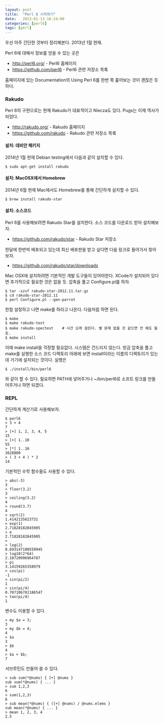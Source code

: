 ```yaml
---
layout: post
title:  "Perl 6 시작하기"
date:   2013-01-13 16:24:00
categories: [perl6]
tags: [perl]
---
```


우선 아주 간단한 것부터 정리해본다. 2013년 1월 현재.

Perl 6에 대해서 정보를 얻을 수 있는 곳은

- http://perl6.org/ - Perl6 홈페이지
- https://github.com/perl6 - Perl6 관련 저장소 목록

홈페이지에 있는 Documentation의 Using Perl 6를 한번 쭉 훑어보는 것이 괜찮은 듯 하다.


### Rakudo


Perl 6의 구현으로는 현재 Rakudo가 대표적이고 Niecza도 있다. Pugs는 이제 역사가 되었다.

- http://rakudo.org/ - Rakudo 홈페이지
- https://github.com/rakudo - Rakudo 관련 저장소 목록


#### 설치: 데비안 패키지

2014년 1월 현재 Debian testing에서 다음과 같이 설치할 수 있다.

```
$ sudo apt-get install rakudo
```

#### 설치: MacOSX에서 Homebrew

2014년 6월 현재 Mac에서도 Homebrew를 통해 간단하게 설치할 수 있다.

```
$ brew install rakudo-star
```

#### 설치: 소스코드

Perl 6를 사용해보려면 Rakudo Star를 설치한다. 소스 코드를 다운로드 받아 설치해보자.

- https://github.com/rakudo/star - Rakudo Star 저장소

한달에 한번씩 배포되고 있는데 최신 배포판을 받고 싶다면 다음 링크로 들어가서 찾아보자.

- https://github.com/rakudo/star/downloads

 Mac OSX에 설치하려면 기본적인 개발 도구들이 있어야한다. XCode가  설치되어 있다면 추가적으로 필요한 것은 없을 듯. 압축을 풀고 Configure.pl를 하자.

```
$ tar -xzvf rakudo-star-2012.11.tar.gz
$ cd rakudo-star-2012.11
$ perl Configure.pl --gen-parrot
```

한참 설정하고 나면 make를 하라고 나온다. 다음처럼 하면 된다.

```
$ make
$ make rakudo-test
$ make rakudo-spectest    # 시간 오래 걸린다. 별 문제 없을 것 같으면 안 해도 될 듯.
$ make install
```

이때 make install을 걱정할 필요없다. 시스템은 건드리지 않는다. 방금 압축을 풀고 make를 실행한 소스 코드 디렉토리 아래에 보면 install이라는 이름의 디렉토리가 있는데 거기에 설치되는 것이다. 실행은 

```
$ ./install/bin/perl6
```

와 같이 할 수 있다. 필요하면 PATH에 넣어주거나 ~/bin/perl6로 소프트 링크를 만들어주거나 하면 되겠다.


### REPL


간단하게 계산기로 사용해보자. 

```
$ perl6
> 3 + 4
7
> [+] 1, 2, 3, 4, 5
15
> [+] 1..10
55
> [*] 1..10
3628800
> ( 3 + 4 ) * 2
14
```

기본적인 수학 함수들도 사용할 수 있다.

```
> abs(-3)
3
> floor(3.2)
3
> ceiling(3.2)
4
> round(3.7)
4
> sqrt(2)
1.4142135623731
> exp(1)
2.71828182845905
> e
2.71828182845905
> 
> log(2)
0.693147180559945
> log10(2*64)
2.10720996964787
> pi
3.14159265358979
> cos(pi)
-1
> sin(pi/2)
1
> sin(pi/4)
0.707106781186547
> tan(pi/4)
1
```

변수도 이용할 수 있다.

```
> my $a = 3;
3
> my $b = 4;
4
> $a
3
> $b
4
> $a + $b;
7
```

서브루틴도 만들어 쓸 수 있다.

```
> sub sum(*@nums) { [+] @nums }
sub sum(*@nums) { ... }
> sum 1,2,3
6
> sum(1,2,3)
6
> sub mean(*@nums) { ([+] @nums) / @nums.elems }
sub mean(*@nums) { ... }
> mean 1, 2, 3, 4
2.5
```
